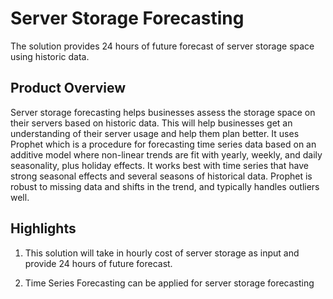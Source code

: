 # Server Storage Forecasting
The solution provides 24 hours of future forecast of server storage space using historic data.

## Product Overview
Server storage forecasting helps businesses assess the storage space on their servers based on historic data. This will help businesses get an understanding of their server usage and help them plan better. It uses Prophet which is a procedure for forecasting time series data based on an additive model where non-linear trends are fit with yearly, weekly, and daily seasonality, plus holiday effects. It works best with time series that have strong seasonal effects and several seasons of historical data. Prophet is robust to missing data and shifts in the trend, and typically handles outliers well.

## Highlights
1. This solution will take in hourly cost of server storage as input and provide 24 hours of future forecast.

2. Time Series Forecasting can be applied for server storage forecasting

